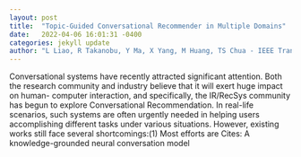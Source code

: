 ```yaml
---
layout: post
title:  "Topic-Guided Conversational Recommender in Multiple Domains"
date:   2022-04-06 16:01:31 -0400
categories: jekyll update
author: "L Liao, R Takanobu, Y Ma, X Yang, M Huang, TS Chua - IEEE Transactions on , 2022"
---
```

Conversational systems have recently attracted significant attention. Both the research community and industry believe that it will exert huge impact on human- computer interaction, and specifically, the IR/RecSys community has begun to explore Conversational Recommendation. In real-life scenarios, such systems are often urgently needed in helping users accomplishing different tasks under various situations. However, existing works still face several shortcomings:(1) Most efforts are Cites: A knowledge-grounded neural conversation model